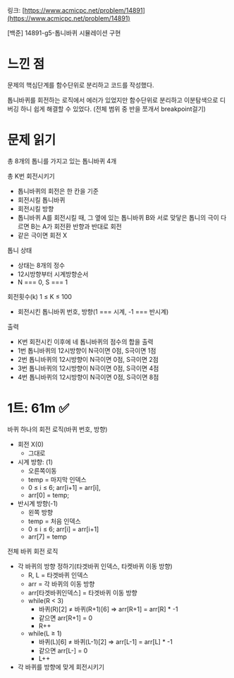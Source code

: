 링크: [https://www.acmicpc.net/problem/14891](https://www.acmicpc.net/problem/14891)

[백준] 14891-g5-톱니바퀴 시뮬레이션 구현

# 느낀 점

문제의 핵심단계를 함수단위로 분리하고 코드를 작성했다.

톱니바퀴를 회전하는 로직에서 에러가 있었지만 함수단위로 분리하고 이분탐색으로 디버깅 하니 쉽게 해결할 수 있었다. (전체 범위 중 반을 쪼개서 breakpoint걸기)

# 문제 읽기

총 8개의 톱니를 가지고 있는 톱니바퀴 4개

총 K번 회전시키기

- 톱니바퀴의 회전은 한 칸을 기준
- 회전시킬 톱니바퀴
- 회전시킬 방향
- 톱니바퀴 A를 회전시킬 때, 그 옆에 있는 톱니바퀴 B와 서로 맞닿은 톱니의 극이 다르면 B는 A가 회전환 반향과 반대로 회전
- 같은 극이면 회전 X

톱니 상태

- 상태는 8개의 정수
- 12시방향부터 시계방향순서
- N === 0, S === 1

회전횟수(k) 1 ≤ K ≤ 100

- 회전시킨 톱니바퀴 번호, 방향(1 === 시계, -1 === 반시계)

출력

- K번 회전시킨 이후에 네 톱니바퀴의 점수의 합을 출력
- 1번 톱니바퀴의 12시방향이 N극이면 0점, S극이면 1점
- 2번 톱니바퀴의 12시방향이 N극이면 0점, S극이면 2점
- 3번 톱니바퀴의 12시방향이 N극이면 0점, S극이면 4점
- 4번 톱니바퀴의 12시방향이 N극이면 0점, S극이면 8점

# 1트: 61m ✅

바퀴 하나의 회전 로직(바퀴 번호, 방향)

- 회전 X(0)
  - 그대로
- 시계 방향: (1)
  - 오른쪽이동
  - temp = 마지막 인덱스
  - 0 ≤ i ≤ 6; arr[i+1] = arr[i],
  - arr[0] = temp;
- 반시계 방향(-1)
  - 왼쪽 방향
  - temp = 처음 인덱스
  - 0 ≤ i ≤ 6; arr[i] = arr[i+1]
  - arr[7] = temp

전체 바퀴 회전 로직

- 각 바퀴의 방향 정하기(타겟바퀴 인덱스, 타켓바퀴 이동 방향)
  - R, L = 타겟바퀴 인덱스
  - arr = 각 바퀴의 이동 방향
  - arr[타겟바퀴인덱스] = 타겟바퀴 이동 방향
  - while(R < 3)
    - 바퀴(R)[2] ≠ 바퀴(R+1)[6] ⇒ arr[R+1] = arr[R] \* -1
    - 같으면 arr[R+1] = 0
    - R++
  - while(L ≥ 1)
    - 바퀴(L)[6] ≠ 바퀴(L-1)[2] ⇒ arr[L-1] = arr[L] \* -1
    - 같으면 arr[L-] = 0
    - L++
- 각 바퀴를 방향에 맞게 회전시키기
